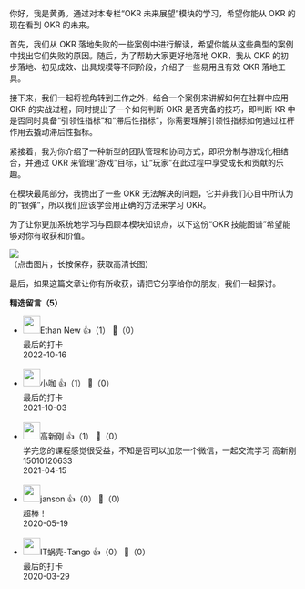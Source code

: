 你好，我是黄勇。通过对本专栏“OKR 未来展望”模块的学习，希望你能从 OKR 的现在看到 OKR 的未来。

首先，我们从 OKR 落地失败的一些案例中进行解读，希望你能从这些典型的案例中找出它们失败的原因。随后，为了帮助大家更好地落地 OKR，我从 OKR 的初步落地、初见成效、出具规模等不同阶段，介绍了一些易用且有效 OKR 落地工具。

接下来，我们一起将视角转到工作之外，结合一个案例来讲解如何在社群中应用 OKR 的实战过程，同时提出了一个如何判断 OKR 是否完备的技巧，即判断 KR 中是否同时具备“引领性指标”和“滞后性指标”，你需要理解引领性指标如何通过杠杆作用去撬动滞后性指标。

紧接着，我为你介绍了一种新型的团队管理和协同方式，即积分制与游戏化相结合，并通过 OKR 来管理“游戏”目标，让“玩家”在此过程中享受成长和贡献的乐趣。

在模块最尾部分，我抛出了一些 OKR 无法解决的问题，它并非我们心目中所认为的“银弹”，所以我们应该学会用正确的方法来学习 OKR。

为了让你更加系统地学习与回顾本模块知识点，以下这份“OKR 技能图谱”希望能够对你有收获和价值。

![](https://static001.geekbang.org/resource/image/49/88/4919c52939a8daba1221d7e9c8fd2b88.png?wh=6167%2A11308)  
（点击图片，长按保存，获取高清长图）

最后，如果这篇文章让你有所收获，请把它分享给你的朋友，我们一起探讨。
<div><strong>精选留言（5）</strong></div><ul>
<li><img src="https://static001.geekbang.org/account/avatar/00/1f/7e/5a/da39f489.jpg" width="30px"><span>Ethan New</span> 👍（1） 💬（0）<div>最后的打卡</div>2022-10-16</li><br/><li><img src="https://static001.geekbang.org/account/avatar/00/12/3b/5c/f77a77ef.jpg" width="30px"><span>小咖</span> 👍（1） 💬（0）<div>最后的打卡</div>2021-10-03</li><br/><li><img src="https://thirdwx.qlogo.cn/mmopen/vi_32/DYAIOgq83eqxCNYbtwpaicsJxjU8f8htibTjpdQYOhyUoaCgJ2nVicdEF3Vwu9dxCtMtOjSupJUzuvtebSPvxNwOg/132" width="30px"><span>高新刚</span> 👍（1） 💬（0）<div>学完您的课程感觉很受益，不知是否可以加您一个微信，一起交流学习 高新刚 15010120633</div>2021-04-15</li><br/><li><img src="https://static001.geekbang.org/account/avatar/00/1d/44/ac/b242b6ef.jpg" width="30px"><span>janson</span> 👍（0） 💬（0）<div>超棒！</div>2020-05-19</li><br/><li><img src="https://static001.geekbang.org/account/avatar/00/0f/44/a4/7a45d979.jpg" width="30px"><span>IT蜗壳-Tango</span> 👍（0） 💬（0）<div>最后的打卡</div>2020-03-29</li><br/>
</ul>